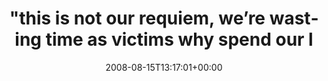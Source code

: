 ---
retweeted: false
source: <a href="http://twitter.com" rel="nofollow">Twitter Web Client</a>
entities:
  hashtags:
  - text: mosh
    indices:
    - '118'
    - '123'
  symbols: []
  user_mentions: []
  urls: []
display_text_range:
- '0'
- '123'
favorite_count: '0'
id_str: '888435596'
truncated: false
retweet_count: '0'
id: '888435596'
created_at: Fri Aug 15 13:17:01 +0000 2008
favorited: false
full_text: "\"this is not our requiem, we’re wasting time as victims\rwhy spend our
  lives on bended knee, choosing not to be free?\" #mosh"
lang: en
tags:
- mosh
- pesos/twitter
date: '2008-08-15T13:17:01+00:00'
src: https://twitter.com/bascht/status/888435596
original_url: https://twitter.com/bascht/status/888435596
type: twitter_tweet
text: "\"this is not our requiem, we’re wasting time as victims\rwhy spend our lives
  on bended knee, choosing not to be free?\" #mosh"
title: |-
  "this is not our requiem, we’re wasting time as victims
  why spend our l

---